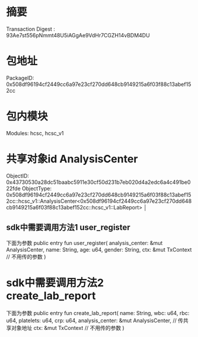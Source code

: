# 摘要
Transaction Digest : 93Ae7st556pNmmt48U5iAGgAe9VdHr7CGZH14vBDM4DU

# 包地址
PackageID: 0x508df96194cf2449cc6a97e23cf270dd648cb9149215a6f03f88c13abef152cc

# 包内模块
Modules: hcsc, hcsc_v1

# 共享对象id AnalysisCenter

ObjectID: 0x43730530a28dc51baabc5911e30cf50d231b7eb020d4a2edc6a4c491be022fde
ObjectType: 0x508df96194cf2449cc6a97e23cf270dd648cb9149215a6f03f88c13abef152cc::hcsc_v1::AnalysisCenter<0x508df96194cf2449cc6a97e23cf270dd648cb9149215a6f03f88c13abef152cc::hcsc_v1::LabReport>  │

## sdk中需要调用方法1 user_register
下面为参数
public entry fun user_register(
analysis_center: &mut AnalysisCenter<LabReport>,
name: String,
age: u64,
gender: String,
ctx: &mut TxContext // 不用传的参数
)

# sdk中需要调用方法2 create_lab_report
下面为参数
public entry fun create_lab_report(
name: String,
wbc: u64,
rbc: u64,
platelets: u64,
crp: u64,
analysis_center: &mut AnalysisCenter<LabReport>,  // 传共享对象地址
ctx: &mut TxContext // 不用传的参数
)
